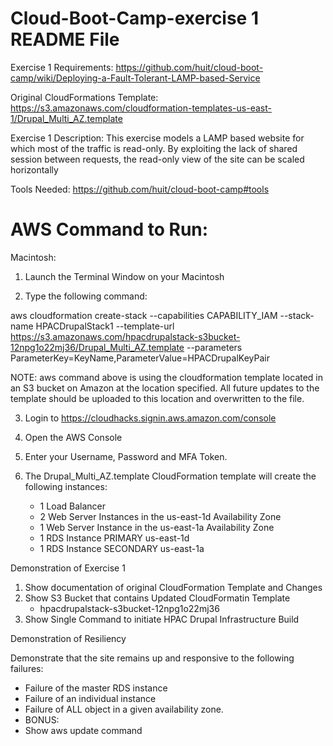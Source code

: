 Cloud-Boot-Camp-exercise 1 README File
=========================

Exercise 1 Requirements: https://github.com/huit/cloud-boot-camp/wiki/Deploying-a-Fault-Tolerant-LAMP-based-Service

Original CloudFormations Template: https://s3.amazonaws.com/cloudformation-templates-us-east-1/Drupal_Multi_AZ.template

Exercise 1 Description: This exercise models a LAMP based website for which most of the traffic is read-only. By exploiting the lack of shared session between requests, the read-only view of the site can be scaled horizontally

Tools Needed: https://github.com/huit/cloud-boot-camp#tools

AWS Command to Run:
=========================

Macintosh:

1.  Launch the Terminal Window on your Macintosh

2.  Type the following command:

aws cloudformation create-stack --capabilities CAPABILITY_IAM --stack-name HPACDrupalStack1 --template-url https://s3.amazonaws.com/hpacdrupalstack-s3bucket-12npg1o22mj36/Drupal_Multi_AZ.template --parameters ParameterKey=KeyName,ParameterValue=HPACDrupalKeyPair

NOTE: aws command above is using the cloudformation template located in an S3 bucket on Amazon at the location specified.  All future updates to the template should be uploaded to this location and overwritten to the file.

3. Login to https://cloudhacks.signin.aws.amazon.com/console

4. Open the AWS Console

5. Enter your Username, Password and MFA Token.

6. The Drupal_Multi_AZ.template CloudFormation template will create the following instances:

   - 1 Load Balancer
   - 2 Web Server Instances in the us-east-1d Availability Zone
   - 1 Web Server Instance in the us-east-1a Availability Zone
   - 1 RDS Instance PRIMARY us-east-1d
   - 1 RDS Instance SECONDARY us-east-1a
   
Demonstration of Exercise 1

1. Show documentation of original CloudFormation Template and Changes
2. Show S3 Bucket that contains Updated CloudFormatin Template
   - hpacdrupalstack-s3bucket-12npg1o22mj36
3. Show Single Command to initiate HPAC Drupal Infrastructure Build

Demonstration of Resiliency

Demonstrate that the site remains up and responsive to the following failures:
 * Failure of the master RDS instance
 * Failure of an individual instance
 * Failure of ALL object in a given availability zone.
 * BONUS:
 * Show aws update command

